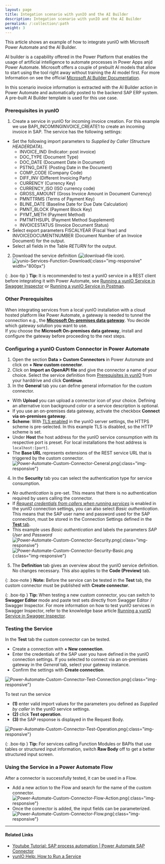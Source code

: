 ```yaml
---
layout: page
title: Integation scenario with yunIO and the AI Builder
description: Integation scenario with yunIO and the AI Builder
permalink: /:collection/:path
weight: 3
---
```


This article shows an example of how to integrate yunIO with Microsoft Power Automate and the AI Builder.

AI builder is a capability offered in the Power Platform that enables the usage of artificial intelligence to automate processes in Power Apps anjd Power Automate.
Microsoft offers a couple of prebuilt AI models that allow to start using the tool right away without training the AI model first.
For more Information on see the official [Microsoft AI Builder Documentation](https://docs.microsoft.com/en-gb/ai-builder/overview).

In this scenario invoice information is extracted with the AI Builder action in Power Automate and automatically posted to the backend SAP ERP system.
A pre-built AI Builder template is used for this use case.   

### Prerequisites in yunIO

1. Create a service in yunIO for incoming invoice creation. For this example we use BAPI_INCOMINGINVOICE_CREATE1 to create an incoming invoice in SAP. 
The service has the following settings:<br>
- Set the following import parameters to *Supplied by Caller* (Structure *HEADERDATA*).
	- INVOICE_IND (Indicator: post invoice)
	- DOC_TYPE (Document Type)
	- DOC_DATE (Document Date in Document)	
	- PSTNG_DATE (Posting Date in the Document)
	- COMP_CODE	(Company Code)
	- DIFF_INV (Different Invoicing Party)
	- CURRENCY (Currency Key)
	- CURRENCY_ISO (ISO currency code)
	- GROSS_AMOUNT (Gross Invoice Amount in Document Currency)
	- PMNTTRMS (Terms of Payment Key)
	- BLINE_DATE (Baseline Date for Due Date Calculation)
	- PMNT_BLOCK (Payment Block Key)
	- PYMT_METH	(Payment Method)
	- PMTMTHSUPL (Payment Method Supplement)
	- INVOICESTATUS	(Invoice Document Status)
- Select export parameters FISCALYEAR (Fiscal Year) and INVOICEDOCUMENTNUMBER (Document Number of an Invoice Document) for the output.  
- Select all fields in the Table *RETURN* for the output.
2. Download the service definition (![download-file](/img/contents/yunio/download.png) icon).<br>
![yunio-Services-Function-Download](/img/contents/yunio/yunio-run-services-function-download.png){:class="img-responsive" width="800px"}

{: .box-tip }
**Tip:** It is recommended to test a yunIO service in a REST client before integrating it with Power Automate, see [Running a yunIO Service in Swagger Inspector](https://kb.theobald-software.com/yunio/running-a-yunio-service-in-swagger-inspector) or [Running a yunIO Service in Postman](https://kb.theobald-software.com/yunio/running-a-yunio-service-in-postman). 

### Other Prerequisites
When integrating services from a local yunIO installation with a cloud hosted platform like Power Automate, a gateway is needed to tunnel the connection e.g., the [**Microsoft On-premises data gateway**](https://docs.microsoft.com/en-us/data-integration/gateway/).
You decide which gateway solution you want to use.<br> 
If you choose the **Microsoft On-premises data gateway**, install and configure the gateway before proceeding to the next steps.
 
### Configuring a yunIO Custom Connector in Power Automate

1. Open the section **Data > Custom Connectors** in Power Automate and click on **+ New custom connector**.
2. Click on **Import an OpenAPI file** and give the connector a name of your choice. Select the service definition from [Prerequisites in yunIO](#prerequisites-in-yunio) from your harddrive and click **Continue**. 
3. In the **General** tab you can define general information for the custom connector. <br> 
- With **Upload** you can upload a connector icon of your choice. Defining an alternative icon background color or a service description is optional.  
- If you use an on-premises data gateway, activate the checkbox **Connect via on-premises gateway**.<br>
- **Scheme**: With [TLS enabled](https://help.theobald-software.com/en/yunio/server-settings#transport-layer-security) in the yunIO server settings, the HTTPS scheme is pre-selected. In this example TLS is disabled, so the HTTP scheme is set.<br> 
- Under **Host** the host address for the yunIO service consumption with its respective port is preset. For local installations the host address is `localhost:[port]`.<br> 
- The **Base URL** represents extensions of the REST service URL that is triggered by the custom connector. <br>
![Power-Automate-Custom-Connector-Ceneral.png](/img/contents/yunio/power-automate-custom-connector-general.png){:class="img-responsive"}
4. In the **Security** tab you can select the authentication type for service consumption. <br> 
- *No authentication* is pre-set. This means that there is no authentication required by users calling the connector. <br>
- If [*Request credentials from callers when running services*](https://help.theobald-software.com/en/yunio/sap-connection#authentication) is enabled in the yunIO connection settings, you can also select *Basic authentication*. 
This means that the SAP user name and password used for the SAP connection, must be stored in the Connection Settings defined in the [**Test** tab](#testing-the-service).
- This example uses *Basic authentication* and labels the parameters *SAP User* and *Password*
![Power-Automate-Custom-Connector-Security.png](/img/contents/yunio/power-automate-custom-connector-security.png){:class="img-responsive"} 
![Power-Automate-Custom-Connector-Security-Basic.png](/img/contents/yunio/power-automate-custom-connector-security-basic.png){:class="img-responsive"} 
5. The **Definition** tab gives an overview about the yunIO service definition. No changes necessary. This also applies to the **Code (Preview)** tab.

{: .box-note }
**Note:** Before the service can be tested in the **Test** tab, the custom connector must be published with **Create connector**. 

{: .box-tip }
**Tip:** When testing a new custom connector, you can switch to **Swagger Editor** mode and paste test sets directly from Swagger Editor / Swagger Inspector.
For more information on how to test yunIO services in Swagger Inspector, refer to the knowledge base article [Running a yunIO Service in Swagger Inspector](https://kb.theobald-software.com/yunio/running-a-yunio-service-in-swagger-inspector).

### Testing the Service

In the **Test** tab the custom connector can be tested. <br>
- Create a connection with **+ New connection**. 
- Enter the credentials of the SAP user you have defined in the yunIO connection settings. If you selected to connect via an on-premises gateway in the *General* tab, select your gateway instance.
- Confirm the settings with **Create connection**.   

![Power-Automate-Custom-Connector-Test-Connection.png](/img/contents/yunio/power-automate-custom-connector-test-connection.png){:class="img-responsive"} 

To test run the service 
- **(1)** enter valid import values for the parameters you defined as *Supplied by caller* in the yunIO service settings. 
- **(2)** click **Test operation**. 
- **(3)** the SAP response is displayed in the Request Body. 

![Power-Automate-Custom-Connector-Test-Operation.png](/img/contents/yunio/power-automate-custom-connector-test-operation.png){:class="img-responsive"} 

{: .box-tip }
**Tip:** For services calling Function Modules or BAPIs that use tables or structured input information, switch **Raw Body** off to get a better structured input screen.


### Using the Service in a Power Automate Flow
After a connector is successfully tested, it can be used in a Flow. 
- Add a new action to the Flow and search for the name of the custom connector. <br>
![Power-Automate-Custom-Connector-Flow-Action.png](/img/contents/yunio/power-automate-custom-connector-flow-action.png){:class="img-responsive"} 
- Once the connector is added, the input fields can be parameterized. <br>
![Power-Automate-Custom-Connector-Flow.png](/img/contents/yunio/power-automate-custom-connector-flow.png){:class="img-responsive"} 

******

#### Related Links
- [Youtube Tutorial: SAP process automation | Power Automate SAP Connector](https://www.youtube.com/watch?v=A-2cOpGmCJ8)
- [yunIO Help: How to Run a Service](https://help.theobald-software.com/en/yunio#how-to-run-a-service)